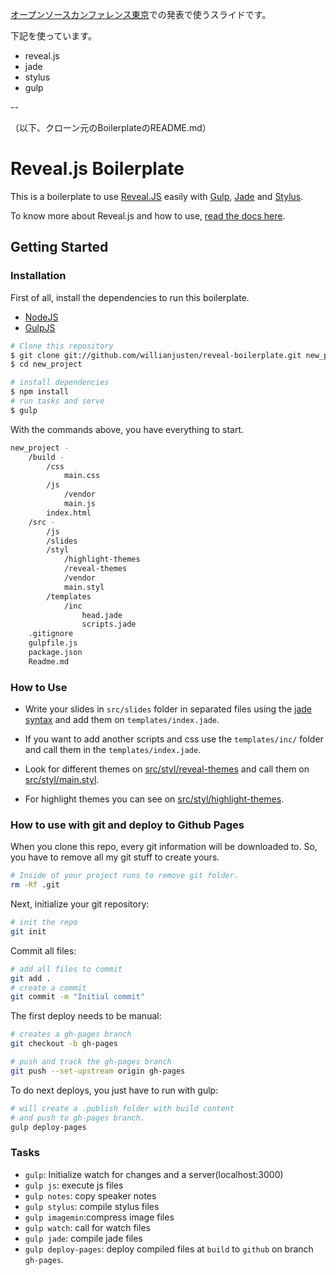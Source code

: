 [オープンソースカンファレンス東京](http://www.ospn.jp/osc2016-fall/)での発表で使うスライドです。

下記を使っています。

* reveal.js
* jade
* stylus
* gulp

--

（以下、クローン元のBoilerplateのREADME.md）

# Reveal.js Boilerplate

This is a boilerplate to use [Reveal.JS](http://lab.hakim.se/reveal-js/) easily with [Gulp](http://gulpjs.com/), [Jade](http://jade-lang.com/) and [Stylus](http://learnboost.github.io/stylus/).

To know more about Reveal.js and how to use, [read the docs here](https://github.com/hakimel/reveal.js).


## Getting Started

### Installation

First of all, install the dependencies to run this boilerplate.

- [NodeJS](http://nodejs.org/)
- [GulpJS](http://gulpjs.com/)

```sh
# Clone this repository
$ git clone git://github.com/willianjusten/reveal-boilerplate.git new_project
$ cd new_project

# install dependencies
$ npm install
# run tasks and serve
$ gulp
```

With the commands above, you have everything to start.

```sh
new_project -
	/build -
		/css
			main.css
		/js
		    /vendor
			main.js
		index.html
	/src -
		/js
		/slides
		/styl
			/highlight-themes
			/reveal-themes
			/vendor
			main.styl
		/templates
			/inc
				head.jade
				scripts.jade
	.gitignore	
	gulpfile.js
	package.json
	Readme.md
```

### How to Use

- Write your slides in `src/slides` folder in separated files using the [jade syntax](http://jade-lang.com/) and add them on `templates/index.jade`.

- If you want to add another scripts and css use the `templates/inc/` folder and call them in the  `templates/index.jade`.

- Look for different themes on [src/styl/reveal-themes](https://github.com/willianjusten/reveal-boilerplate/tree/master/src/styl/reveal-themes) and call them on [src/styl/main.styl](https://github.com/willianjusten/reveal-boilerplate/blob/master/src/styl/main.styl). 

- For highlight themes you can see on [src/styl/highlight-themes](https://github.com/willianjusten/reveal-boilerplate/blob/master/src/styl/highlight-themes/).

### How to use with git and deploy to Github Pages

When you clone this repo, every git information will be downloaded to. So, you have to remove all my git stuff to create yours.

```sh
# Inside of your project runs to remove git folder.
rm -Rf .git
```

Next, initialize your git repository:

```sh
# init the repo
git init
```

Commit all files:

```sh
# add all files to commit
git add .
# create a commit
git commit -m "Initial commit"
```

The first deploy needs to be manual:

```sh
# creates a gh-pages branch
git checkout -b gh-pages

# push and track the gh-pages branch
git push --set-upstream origin gh-pages
```

To do next deploys, you just have to run with gulp:

```sh
# will create a .publish folder with build content
# and push to gh-pages branch.
gulp deploy-pages
```

### Tasks

- `gulp`: Initialize watch for changes and a server(localhost:3000)
- `gulp js`: execute js files
- `gulp notes`: copy speaker notes
- `gulp stylus`: compile stylus files
- `gulp imagemin`:compress image files
- `gulp watch`: call for watch files
- `gulp jade`: compile jade files
- `gulp deploy-pages`: deploy compiled files at `build` to `github` on branch `gh-pages`.